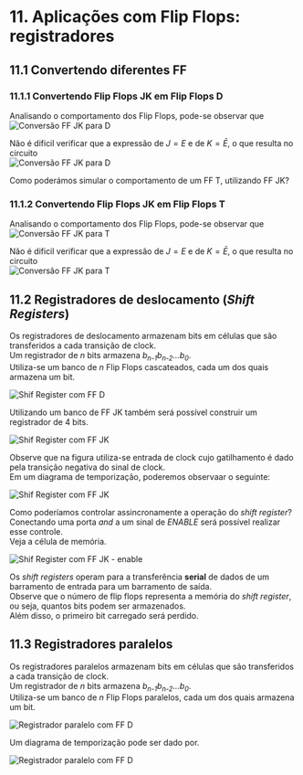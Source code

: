 # 11. Aplicações com Flip Flops: registradores

## 11.1 Convertendo diferentes FF
### 11.1.1 Convertendo Flip Flops JK em Flip Flops D
Analisando o comportamento dos Flip Flops, pode-se observar que  
![Conversão FF JK para D](/sisdig_aulas/images_sisdig/ffjkd.jpg)

Não é dificil verificar que a expressão de $J=E$ e de $K=\bar{E}$, o que resulta no circuito  
![Conversão FF JK para D](/sisdig_aulas/images_sisdig/ffjkd2.jpg)

Como poderámos simular o comportamento de um FF T, utilizando FF JK?

### 11.1.2 Convertendo Flip Flops JK em Flip Flops T
Analisando o comportamento dos Flip Flops, pode-se observar que  
![Conversão FF JK para T](/sisdig_aulas/images_sisdig/ffjkt.jpg)

Não é dificil verificar que a expressão de $J=E$ e de $K=\bar{E}$, o que resulta no circuito  
![Conversão FF JK para T](/sisdig_aulas/images_sisdig/ffjkt2.jpg)

## 11.2 Registradores de deslocamento (*Shift Registers*)
Os registradores de deslocamento armazenam bits em células que são transferidos a cada transição de clock.  
Um registrador de *n* bits armazena *b<sub>n-1</sub>b<sub>n-2</sub>...b<sub>0</sub>*.  
Utiliza-se um banco de *n* Flip Flops cascateados, cada um dos quais armazena um bit.  

![Shif Register com FF D](/sisdig_aulas/images_sisdig/shiftregister.jpg)

Utilizando um banco de FF JK também será possível construir um registrador de 4 bits.  

![Shif Register com FF JK](/sisdig_aulas/images_sisdig/shiftregister1.jpg)

Observe que na figura utiliza-se entrada de clock cujo gatilhamento é dado pela transição negativa do sinal de clock.  
Em um diagrama de temporização, poderemos observaar o seguinte:

![Shif Register com FF JK](/sisdig_aulas/images_sisdig/shiftregister3.jpg)

Como poderíamos controlar assincronamente a operação do *shift register*?  
Conectando uma porta *and* a um sinal de *ENABLE* será possível realizar esse controle.  
Veja a célula de memória.  

![Shif Register com FF JK - enable](/sisdig_aulas/images_sisdig/shiftregister2.jpg)

Os *shift registers* operam para a transferência **serial** de dados de um barramento de entrada para um barramento de saída.  
Observe que o número de flip flops representa a memória do *shift register*, ou seja, quantos bits podem ser armazenados.  
Além disso, o  primeiro bit carregado será perdido.

## 11.3 Registradores paralelos
Os registradores paralelos armazenam bits em células que são transferidos a cada transição de clock.  
Um registrador de *n* bits armazena *b<sub>n-1</sub>b<sub>n-2</sub>...b<sub>0</sub>*.  
Utiliza-se um banco de *n* Flip Flops paralelos, cada um dos quais armazena um bit.  

![Registrador paralelo com FF D](/sisdig_aulas/images_sisdig/shiftregister4.jpg)

Um diagrama de temporização pode ser dado por.  

![Registrador paralelo com FF D](/sisdig_aulas/images_sisdig/shiftregister5.jpg)





